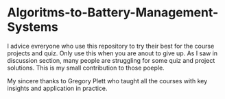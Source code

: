 # Algoritms-to-Battery-Management-Systems
 
 I advice evreryone who use this repository to try their best for the course projects and quiz. Only use this when you are anout to give up. As I saw in discussion section, many people are struggling for some quiz and project solutions. This is my small contribution to those poeple.
 
 My sincere thanks to Gregory Plett who taught all the courses with key insights and application in practice.
